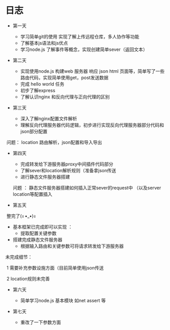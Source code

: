 # 日志

+ 第一天

  + 学习简单git的使用 实现了解上传远程仓库，多人协作等功能
  + 了解基本js语法和js优点
  + 学习node.js 了解事件等概念，实现创建简单sever（返回文本）
  
+ 第二天
  + 实现使用node.js 构建web 服务器 响应 json html 页面等，简单写了一些路由代码，实现简单使用get，post发送数据
  + 完成 hello world 任务 
  + 初步了解express
  + 了解认识nginx 和反向代理与正向代理的区别

+ 第三天
  + 深入了解nginx配置文件解析
  + 理解反向代理服务器代码逻辑，初步进行实现反向代理服务器部分代码和json部分配置



​			问题： location 路由解析，json配置和导入导出

+ 第四天

  + 完成转发给下游服务器proxy中间插件代码部分
  + 了解sever和location解析规则（准备拿json传送
  + 进行静态文件服务器搭建

  问题 ： 静态文件服务器搭建如何插入正常sever的request中 （以及server location等配置插入

  

+  第五天

  

  ​    整完了(ง •_•)ง

  + 基本框架已完成即可以实现 ：
    + 提取配置关键参数
  + 搭建完成静态文件服务器
    + 根据输入路由和关键参数可将请求转发给下游服务器

  未完成细节：

  ​			1 需要补充参数设施方面（目前简单使用json传送

  ​	 		2 location规则未完善



+ 第六天
  + 简单学习node.js 基本模块 如net assert 等

+ 第七天
  + 重改了一下参数方面

